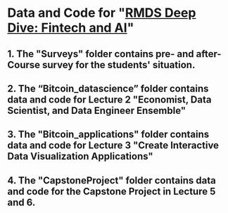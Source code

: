 # **Data and Code for "[RMDS Deep Dive: Fintech and AI](https://www.eventbrite.com/e/rmds-deep-dive-financial-technology-cryptocurrency-ai-tickets-109884403208)"**

## 1. The "Surveys" folder contains pre- and after- Course survey for the students' situation. 

## 2. The “Bitcoin_datascience” folder contains data and code for Lecture 2 "Economist, Data Scientist, and Data Engineer Ensemble"

## 3. The "Bitcoin_applications" folder contains data and code for Lecture 3 "Create Interactive Data Visualization Applications"

## 4. The "CapstoneProject" folder contains data and code for the Capstone Project in Lecture 5 and 6. 
